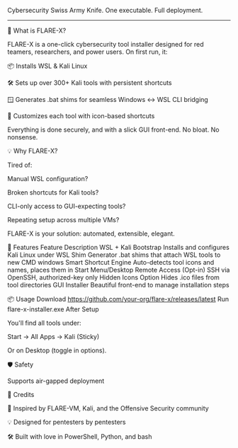 Cybersecurity Swiss Army Knife. One executable. Full deployment.

-------------------------------------------------------------------

🚀 What is FLARE-X?

FLARE-X is a one-click cybersecurity tool installer designed for red teamers, researchers, and power users. On first run, it:

📦 Installs WSL & Kali Linux

🛠️ Sets up over 300+ Kali tools with persistent shortcuts

🪟 Generates .bat shims for seamless Windows <-> WSL CLI bridging

🎨 Customizes each tool with icon-based shortcuts

Everything is done securely, and with a slick GUI front-end. No bloat. No nonsense.

💡 Why FLARE-X?

Tired of:

Manual WSL configuration?

Broken shortcuts for Kali tools?

CLI-only access to GUI-expecting tools?

Repeating setup across multiple VMs?

FLARE-X is your solution: automated, extensible, elegant.

🔧 Features
Feature	Description
WSL + Kali Bootstrap	Installs and configures Kali Linux under WSL
Shim Generator	.bat shims that attach WSL tools to new CMD windows
Smart Shortcut Engine	Auto-detects tool icons and names, places them in Start Menu/Desktop
Remote Access (Opt-in)	SSH via OpenSSH, authorized-key only
Hidden Icons Option	Hides .ico files from tool directories
GUI Installer	Beautiful front-end to manage installation steps

📦 Usage
Download
https://github.com/your-org/flare-x/releases/latest
Run
flare-x-installer.exe
After Setup

You'll find all tools under:

Start → All Apps → Kali (Sticky)

Or on Desktop (toggle in options).

🛡️ Safety

Supports air-gapped deployment

🧠 Credits

🔬 Inspired by FLARE-VM, Kali, and the Offensive Security community

💡 Designed for pentesters by pentesters

🛠️ Built with love in PowerShell, Python, and bash

